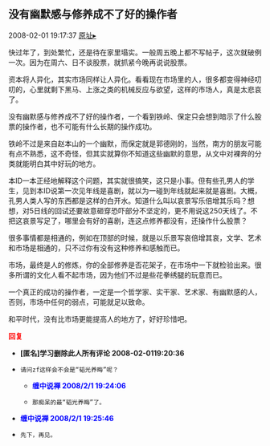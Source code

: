 ## 没有幽默感与修养成不了好的操作者
2008-02-01 19:17:37
[原址▸](http://www.fxgan.com/chan_time/2008_01_06/922.htm)



 快过年了，到处繁忙，还是待在家里塌实。一般周五晚上都不写帖子，这次就破例一次。因为在周六、日不谈股票，就抓紧今晚再说说股票。


 


 资本将人异化，其实市场同样让人异化。看看现在市场里的人，很多都变得神经叨叨的，心里就剩下黑马、上涨之类的机械反应与欲望，这样的市场人，真是太悲哀了。


 


 没有幽默感与修养成不了好的操作者，一个看到铁岭、保定只会想到暗示了什么股票的操作者，也不可能有什么长期的操作成功。


 


 铁岭不过是来自赵本山的一个幽默，而保定就是郭德刚的，当然，南方的朋友可能有点不熟悉，这不奇怪，但其实就算你不知道这些幽默的意思，从文中对裸奔的分类就能明白其中好玩的地方。


 


 本ID一本正经地解释这个问题，其实就很搞笑，这只是小事。但有些孔男人的学生，见到本ID说第一次见年线是喜剧，就以为一碰到年线就起来就是喜剧。大概，孔男人类人写的东西都是这样的白开水。知道什么叫以哀景写乐倍增其乐吗？想想，对5日线的回试还要故意砸穿恐吓部分不坚定的，更不用说这250天线了。不把这哀景写足了，哪里会有好的喜剧，连这点修养都没有，还操作什么股票？


 


 很多事情都是相通的，例如在顶部的时候，就是以乐景写哀倍增其哀，文学、艺术和市场是相通的，只不过你有没有这种修养和感触而已。


 


 市场，最终是人的修炼，你的全部修养是否花架子，在市场中一下就检验出来。很多所谓的文化人看不起市场，因为他们不过是些花拳绣腿的玩意而已。


 


 一个真正的成功的操作者，一定是一个哲学家、实干家、艺术家、有幽默感的人，否则，市场中任何的弱点，可能就足以致命。


 


 和平时代，没有比市场更能提高人的地方了，好好珍惜吧。





<font color='red'>**回复**</font>


- **[匿名]学习删除此人所有评论 2008-02-0119:20:36**
- ```
  请问zf这样会不会是“韬光养晦”呢？
  ```
   - **<font color='blue'>缠中说禅 2008/2/1 19:24:06</font>**
   - ```
     那痴呆的最“韬光养晦”了。
     ```
- **<font color='blue'>缠中说禅 2008/2/1 19:25:46</font>**
- ```
  先下，再见。
  ```
